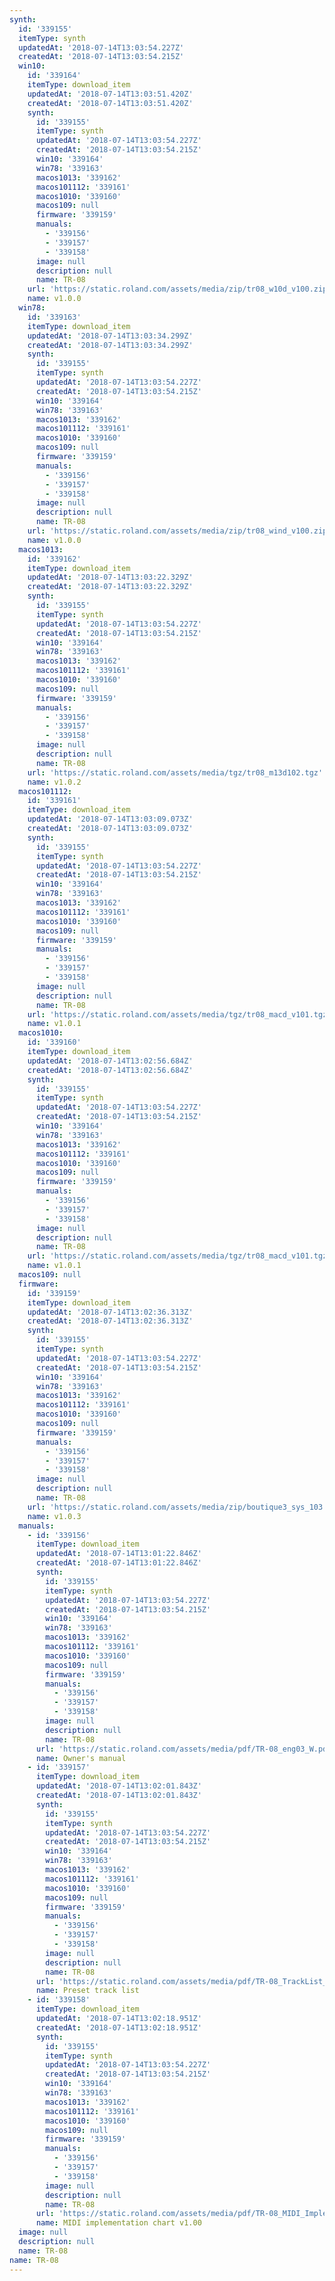 ```yaml
---
synth:
  id: '339155'
  itemType: synth
  updatedAt: '2018-07-14T13:03:54.227Z'
  createdAt: '2018-07-14T13:03:54.215Z'
  win10:
    id: '339164'
    itemType: download_item
    updatedAt: '2018-07-14T13:03:51.420Z'
    createdAt: '2018-07-14T13:03:51.420Z'
    synth:
      id: '339155'
      itemType: synth
      updatedAt: '2018-07-14T13:03:54.227Z'
      createdAt: '2018-07-14T13:03:54.215Z'
      win10: '339164'
      win78: '339163'
      macos1013: '339162'
      macos101112: '339161'
      macos1010: '339160'
      macos109: null
      firmware: '339159'
      manuals:
        - '339156'
        - '339157'
        - '339158'
      image: null
      description: null
      name: TR-08
    url: 'https://static.roland.com/assets/media/zip/tr08_w10d_v100.zip'
    name: v1.0.0
  win78:
    id: '339163'
    itemType: download_item
    updatedAt: '2018-07-14T13:03:34.299Z'
    createdAt: '2018-07-14T13:03:34.299Z'
    synth:
      id: '339155'
      itemType: synth
      updatedAt: '2018-07-14T13:03:54.227Z'
      createdAt: '2018-07-14T13:03:54.215Z'
      win10: '339164'
      win78: '339163'
      macos1013: '339162'
      macos101112: '339161'
      macos1010: '339160'
      macos109: null
      firmware: '339159'
      manuals:
        - '339156'
        - '339157'
        - '339158'
      image: null
      description: null
      name: TR-08
    url: 'https://static.roland.com/assets/media/zip/tr08_wind_v100.zip'
    name: v1.0.0
  macos1013:
    id: '339162'
    itemType: download_item
    updatedAt: '2018-07-14T13:03:22.329Z'
    createdAt: '2018-07-14T13:03:22.329Z'
    synth:
      id: '339155'
      itemType: synth
      updatedAt: '2018-07-14T13:03:54.227Z'
      createdAt: '2018-07-14T13:03:54.215Z'
      win10: '339164'
      win78: '339163'
      macos1013: '339162'
      macos101112: '339161'
      macos1010: '339160'
      macos109: null
      firmware: '339159'
      manuals:
        - '339156'
        - '339157'
        - '339158'
      image: null
      description: null
      name: TR-08
    url: 'https://static.roland.com/assets/media/tgz/tr08_m13d102.tgz'
    name: v1.0.2
  macos101112:
    id: '339161'
    itemType: download_item
    updatedAt: '2018-07-14T13:03:09.073Z'
    createdAt: '2018-07-14T13:03:09.073Z'
    synth:
      id: '339155'
      itemType: synth
      updatedAt: '2018-07-14T13:03:54.227Z'
      createdAt: '2018-07-14T13:03:54.215Z'
      win10: '339164'
      win78: '339163'
      macos1013: '339162'
      macos101112: '339161'
      macos1010: '339160'
      macos109: null
      firmware: '339159'
      manuals:
        - '339156'
        - '339157'
        - '339158'
      image: null
      description: null
      name: TR-08
    url: 'https://static.roland.com/assets/media/tgz/tr08_macd_v101.tgz'
    name: v1.0.1
  macos1010:
    id: '339160'
    itemType: download_item
    updatedAt: '2018-07-14T13:02:56.684Z'
    createdAt: '2018-07-14T13:02:56.684Z'
    synth:
      id: '339155'
      itemType: synth
      updatedAt: '2018-07-14T13:03:54.227Z'
      createdAt: '2018-07-14T13:03:54.215Z'
      win10: '339164'
      win78: '339163'
      macos1013: '339162'
      macos101112: '339161'
      macos1010: '339160'
      macos109: null
      firmware: '339159'
      manuals:
        - '339156'
        - '339157'
        - '339158'
      image: null
      description: null
      name: TR-08
    url: 'https://static.roland.com/assets/media/tgz/tr08_macd_v101.tgz'
    name: v1.0.1
  macos109: null
  firmware:
    id: '339159'
    itemType: download_item
    updatedAt: '2018-07-14T13:02:36.313Z'
    createdAt: '2018-07-14T13:02:36.313Z'
    synth:
      id: '339155'
      itemType: synth
      updatedAt: '2018-07-14T13:03:54.227Z'
      createdAt: '2018-07-14T13:03:54.215Z'
      win10: '339164'
      win78: '339163'
      macos1013: '339162'
      macos101112: '339161'
      macos1010: '339160'
      macos109: null
      firmware: '339159'
      manuals:
        - '339156'
        - '339157'
        - '339158'
      image: null
      description: null
      name: TR-08
    url: 'https://static.roland.com/assets/media/zip/boutique3_sys_103.zip'
    name: v1.0.3
  manuals:
    - id: '339156'
      itemType: download_item
      updatedAt: '2018-07-14T13:01:22.846Z'
      createdAt: '2018-07-14T13:01:22.846Z'
      synth:
        id: '339155'
        itemType: synth
        updatedAt: '2018-07-14T13:03:54.227Z'
        createdAt: '2018-07-14T13:03:54.215Z'
        win10: '339164'
        win78: '339163'
        macos1013: '339162'
        macos101112: '339161'
        macos1010: '339160'
        macos109: null
        firmware: '339159'
        manuals:
          - '339156'
          - '339157'
          - '339158'
        image: null
        description: null
        name: TR-08
      url: 'https://static.roland.com/assets/media/pdf/TR-08_eng03_W.pdf'
      name: Owner's manual
    - id: '339157'
      itemType: download_item
      updatedAt: '2018-07-14T13:02:01.843Z'
      createdAt: '2018-07-14T13:02:01.843Z'
      synth:
        id: '339155'
        itemType: synth
        updatedAt: '2018-07-14T13:03:54.227Z'
        createdAt: '2018-07-14T13:03:54.215Z'
        win10: '339164'
        win78: '339163'
        macos1013: '339162'
        macos101112: '339161'
        macos1010: '339160'
        macos109: null
        firmware: '339159'
        manuals:
          - '339156'
          - '339157'
          - '339158'
        image: null
        description: null
        name: TR-08
      url: 'https://static.roland.com/assets/media/pdf/TR-08_TrackList_eng01_W.pdf'
      name: Preset track list
    - id: '339158'
      itemType: download_item
      updatedAt: '2018-07-14T13:02:18.951Z'
      createdAt: '2018-07-14T13:02:18.951Z'
      synth:
        id: '339155'
        itemType: synth
        updatedAt: '2018-07-14T13:03:54.227Z'
        createdAt: '2018-07-14T13:03:54.215Z'
        win10: '339164'
        win78: '339163'
        macos1013: '339162'
        macos101112: '339161'
        macos1010: '339160'
        macos109: null
        firmware: '339159'
        manuals:
          - '339156'
          - '339157'
          - '339158'
        image: null
        description: null
        name: TR-08
      url: 'https://static.roland.com/assets/media/pdf/TR-08_MIDI_Imple_Chart_eng01_W.pdf'
      name: MIDI implementation chart v1.00
  image: null
  description: null
  name: TR-08
name: TR-08
---
```


